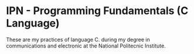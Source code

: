 # IPN - Programming Fundamentals (C Language)
These are my practices of language C. during my degree in communications and electronic at the National Politecnic Institute.
